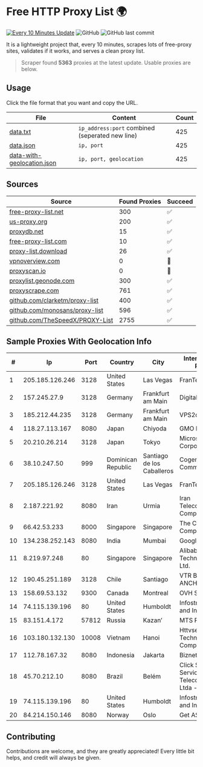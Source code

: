 
# Free HTTP Proxy List 🌍

[![Every 10 Minutes Update](https://github.com/mertguvencli/http-proxy-list/actions/workflows/main.yml/badge.svg?branch=main)](https://github.com/mertguvencli/http-proxy-list/actions/workflows/main.yml)
![GitHub](https://img.shields.io/github/license/mertguvencli/http-proxy-list)
![GitHub last commit](https://img.shields.io/github/last-commit/mertguvencli/http-proxy-list)

It is a lightweight project that, every 10 minutes, scrapes lots of free-proxy sites, validates if it works, and serves a clean proxy list.


> Scraper found **5363** proxies at the latest update. Usable proxies are below.

## Usage

Click the file format that you want and copy the URL.


|File|Content|Count|
|----|-------|-----|
|[data.txt](https://raw.githubusercontent.com/mertguvencli/http-proxy-list/main/proxy-list/data.txt)|`ip_address:port` combined (seperated new line)|425|
|[data.json](https://raw.githubusercontent.com/mertguvencli/http-proxy-list/main/proxy-list/data.json)|`ip, port`|425|
|[data-with-geolocation.json](https://raw.githubusercontent.com/mertguvencli/http-proxy-list/main/proxy-list/data-with-geolocation.json)|`ip, port, geolocation`|425|

## Sources

|Source|Found Proxies|Succeed|
|------|-------------|-------|
|[free-proxy-list.net](https://free-proxy-list.net)|300|✅|
|[us-proxy.org](https://www.us-proxy.org)|200|✅|
|[proxydb.net](http://proxydb.net)|15|✅|
|[free-proxy-list.com](https://free-proxy-list.com/?page=&port=&type%5B%5D=http&type%5B%5D=https&up_time=0&search=Search)|10|✅|
|[proxy-list.download](https://www.proxy-list.download/HTTP)|26|✅|
|[vpnoverview.com](https://vpnoverview.com/privacy/anonymous-browsing/free-proxy-servers)|0|🚫|
|[proxyscan.io](https://www.proxyscan.io)|0|🚫|
|[proxylist.geonode.com](https://proxylist.geonode.com/api/proxy-list?limit=300&page=1&sort_by=lastChecked&sort_type=desc&protocols=http,https)|300|✅|
|[proxyscrape.com](https://api.proxyscrape.com/v2/?request=displayproxies&protocol=http&timeout=10000&country=all&ssl=all&anonymity=all)|761|✅|
|[github.com/clarketm/proxy-list](https://raw.githubusercontent.com/clarketm/proxy-list/master/proxy-list-raw.txt)|400|✅|
|[github.com/monosans/proxy-list](https://raw.githubusercontent.com/monosans/proxy-list/main/proxies/http.txt)|596|✅|
|[github.com/TheSpeedX/PROXY-List](https://raw.githubusercontent.com/TheSpeedX/PROXY-List/master/http.txt)|2755|✅|


## Sample Proxies With Geolocation Info

|#|Ip|Port|Country|City|Internet Service Provider|
|-|--|----|-------|----|-------------------------|
|1|205.185.126.246|3128|United States|Las Vegas|FranTech Solutions|
|2|157.245.27.9|3128|Germany|Frankfurt am Main|DigitalOcean, LLC|
|3|185.212.44.235|3128|Germany|Frankfurt am Main|VPS2day.com|
|4|118.27.113.167|8080|Japan|Chiyoda|GMO Internet, Inc.|
|5|20.210.26.214|3128|Japan|Tokyo|Microsoft Corporation|
|6|38.10.247.50|999|Dominican Republic|Santiago de los Caballeros|Cogent Communications|
|7|205.185.126.246|3128|United States|Las Vegas|FranTech Solutions|
|8|2.187.221.92|8080|Iran|Urmia|Iran Telecommunication Company PJS|
|9|66.42.53.233|8000|Singapore|Singapore|The Constant Company|
|10|134.238.252.143|8080|India|Mumbai|Google LLC|
|11|8.219.97.248|80|Singapore|Singapore|Alibaba (US) Technology Co., Ltd.|
|12|190.45.251.189|3128|Chile|Santiago|VTR BANDA ANCHA S.A.|
|13|158.69.53.132|9300|Canada|Montreal|OVH SAS|
|14|74.115.139.196|80|United States|Humboldt|Infostructure Cable and Internet|
|15|83.151.4.172|57812|Russia|Kazan’|MTS PJSC|
|16|103.180.132.130|10008|Vietnam|Hanoi|Httvserver Technology Company Limited|
|17|112.78.167.32|8080|Indonesia|Jakarta|Biznet Networks|
|18|45.70.212.10|8080|Brazil|Belém|Click Speed Servicos De Telecomunicacoes Ltda - EP|
|19|74.115.139.196|80|United States|Humboldt|Infostructure Cable and Internet|
|20|84.214.150.146|8080|Norway|Oslo|Get AS|



## Contributing

Contributions are welcome, and they are greatly appreciated! Every
little bit helps, and credit will always be given.

